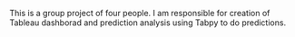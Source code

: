 This is a group project of four people.
I am responsible for creation of Tableau dashborad and prediction analysis using Tabpy to do predictions.
